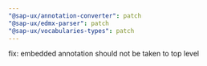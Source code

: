 ```yaml
---
"@sap-ux/annotation-converter": patch
"@sap-ux/edmx-parser": patch
"@sap-ux/vocabularies-types": patch
---
```


fix: embedded annotation should not be taken to top level
